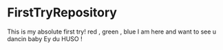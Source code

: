 # FirstTryRepository
This is my absolute first try! 
red , green , blue 
I am here and want to see u dancin baby
Ey du HUSO !
